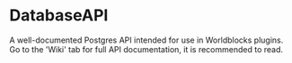 # DatabaseAPI
A well-documented Postgres API intended for use in Worldblocks plugins.
Go to the 'Wiki' tab for full API documentation, it is recommended to read.
